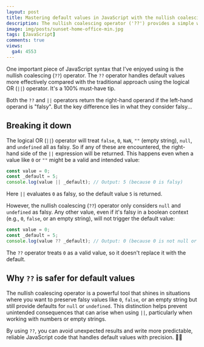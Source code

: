 ```yaml
---
layout: post
title: Mastering default values in JavaScript with the nullish coalescing (??) operator
description: The nullish coalescing operator ('??') provides a simple way to handle null or undefined values in JavaScript. It's a must-have, let me show you why.
image: img/posts/sunset-home-office-min.jpg
tags: [JavaScript]
comments: true
views:
  ga4: 4553
---
```


One important piece of JavaScript syntax that I've enjoyed using is the nullish coalescing (`??`) operator. The `??` operator handles default values more effectively compared with the traditional approach using the logical OR (`||`) operator. It's a 100% must-have tip.

Both the `??` and `||` operators return the right-hand operand if the left-hand operand is "falsy". But the key difference lies in what they consider falsy...

## Breaking it down

The logical OR (`||`) operator will treat `false`, `0`, `NaN`, `""` (empty string), `null`, and `undefined` all as falsy. So if any of these are encountered, the right-hand side of the `||` expression will be returned. This happens even when a value like `0` or `""` might be a valid and intended value:

```js
const value = 0;
const _default = 5;
console.log(value || _default); // Output: 5 (because 0 is falsy)
```

Here `||` evaluates `0` as falsy, so the default value `5` is returned.

However, the nullish coalescing (`??`) operator only considers `null` and `undefined` as falsy. Any other value, even if it's falsy in a boolean context (e.g., `0`, `false`, or an empty string), will not trigger the default value:

```js
const value = 0;
const _default = 5;
console.log(value ?? _default); // Output: 0 (because 0 is not null or undefined)
```

The `??` operator treats `0` as a valid value, so it doesn't replace it with the default.

## Why `??` is safer for default values

The nullish coalescing operator is a powerful tool that shines in situations where you want to preserve falsy values like `0`, `false`, or an empty string but still provide defaults for `null` or `undefined`. This distinction helps prevent unintended consequences that can arise when using `||`, particularly when working with numbers or empty strings.

By using `??`, you can avoid unexpected results and write more predictable, reliable JavaScript code that handles default values with precision. 👍🏻
